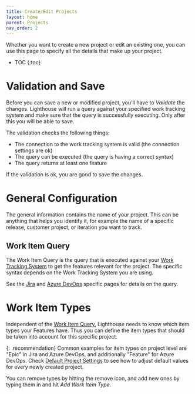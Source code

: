 ```yaml
---
title: Create/Edit Projects
layout: home
parent: Projects
nav_order: 2
---
```


Whether you want to create a new project or edit an existing one, you can use this page to specify all the details that make up your project.

- TOC
{:toc}

# Validation and Save
Before you can save a new or modified project, you'll have to *Validate* the changes. Lighthouse will run a query against your specified work tracking system and make sure that the query is successfully executing. Only after this you will be able to save.

The validation checks the following things:
- The connection to the work tracking system is valid (the connection settings are ok)
- The query can be executed (the query is having a correct syntax)
- The query returns at least one feature

If the validation is ok, you are good to save the changes.

# General Configuration
The general information contains the name of your project. This can be anything that helps you identify it, for example the name of a specific release, customer project, or iteration you want to track.

## Work Item Query
The Work Item Query is the query that is executed against your [Work Tracking System](../../concepts/concepts.html#work-tracking-system) to get the features relevant for the project. The specific syntax depends on the Work Tracking System you are using.

See the [Jira](../../concepts/worktrackingsystems/jira.html#projects) and [Azure DevOps](../../concepts/worktrackingsystems/azuredevops.html#projects) specific pages for details on the query.

# Work Item Types
Independent of the [Work Item Query](#work-item-query), Lighthouse needs to know which item types your Features have. Thus you can define the item types that should be taken into account for this specific project.

{: .recommendation}
Common examples for item types on project level are "Epic" in Jira and Azure DevOps, and additionally "Feature" for Azure DevOps.
Check [Default Project Settings](../settings/defaultprojectsettings.html) to see how to adjust default values for every newly created project.

You can remove types by hitting the remove icon, and add new ones by typing them in and hit *Add Work Item Type*.
